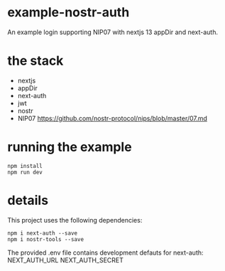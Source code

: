 # example-nostr-auth

An example login supporting NIP07 with nextjs 13 appDir and next-auth.

# the stack

* nextjs
* appDir
* next-auth
* jwt
* nostr
* NIP07 https://github.com/nostr-protocol/nips/blob/master/07.md

# running the example
```
npm install
npm run dev
```

# details

This project uses the following dependencies:
```
npm i next-auth --save
npm i nostr-tools --save
```

The provided .env file contains development defauts for next-auth:
NEXT_AUTH_URL
NEXT_AUTH_SECRET
